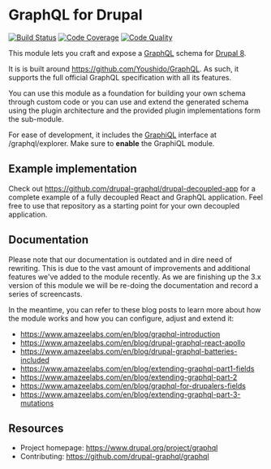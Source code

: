 # GraphQL for Drupal

[![Build Status](https://img.shields.io/travis/drupal-graphql/graphql.svg)](https://travis-ci.org/drupal-graphql/graphql)
[![Code Coverage](https://img.shields.io/codecov/c/github/drupal-graphql/graphql.svg)](https://codecov.io/gh/drupal-graphql/graphql)
[![Code Quality](https://img.shields.io/scrutinizer/g/drupal-graphql/graphql.svg)](https://scrutinizer-ci.com/g/drupal-graphql/graphql/?branch=8.x-3.x)

This module lets you craft and expose a [GraphQL] schema for [Drupal 8].

It is is built around https://github.com/Youshido/GraphQL. As such, it supports
the full official GraphQL specification with all its features.

You can use this module as a foundation for building your own schema through
custom code or you can use and extend the generated schema using the plugin
architecture and the provided plugin implementations form the sub-module.

For ease of development, it includes the [GraphiQL] interface at
/graphql/explorer. Make sure to __enable__ the GraphiQL module.

[Drupal 8]: https://www.drupal.org/8
[GraphQL]: http://graphql.org/
[GraphiQL]: https://github.com/graphql/graphiql/

## Example implementation

Check out https://github.com/drupal-graphql/drupal-decoupled-app for a complete example
of a fully decoupled React and GraphQL application. Feel free to use that
repository as a starting point for your own decoupled application.

## Documentation

Please note that our documentation is outdated and in dire need of rewriting.
This is due to the vast amount of improvements and additional features we've
added to the module recently. As we are finishing up the 3.x version of this
module we will be re-doing the documentation and record a series of screencasts.

In the meantime, you can refer to these blog posts to learn more about how the
module works and how you can configure, adjust and extend it:

* https://www.amazeelabs.com/en/blog/graphql-introduction
* https://www.amazeelabs.com/en/blog/drupal-graphql-react-apollo
* https://www.amazeelabs.com/en/blog/drupal-graphql-batteries-included
* https://www.amazeelabs.com/en/blog/extending-graphql-part1-fields
* https://www.amazeelabs.com/en/blog/extending-graphql-part-2
* https://www.amazeelabs.com/en/blog/graphql-for-drupalers-fields
* https://www.amazeelabs.com/en/blog/extending-graphql-part-3-mutations

## Resources
 
* Project homepage: https://www.drupal.org/project/graphql
* Contributing: https://github.com/drupal-graphql/graphql

